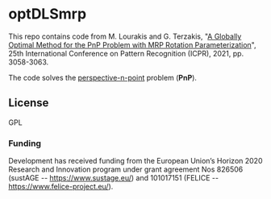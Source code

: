 # optDLSmrp
This repo contains code from M. Lourakis and G. Terzakis, "[A Globally Optimal Method for the PnP Problem with MRP Rotation Parameterization](http://users.ics.forth.gr/~lourakis/publ/2020_icpr.pdf)", 25th International Conference on Pattern Recognition (ICPR), 2021, pp. 3058-3063. 

The code solves the [perspective-n-point](https://en.wikipedia.org/wiki/Perspective-n-Point) problem (**PnP**).

## License
GPL

### Funding
Development has received funding from the European Union’s Horizon 2020 Research and Innovation program under grant agreement Nos 826506 (sustAGE -- https://www.sustage.eu/) and 101017151 (FELICE -- https://www.felice-project.eu/). 
